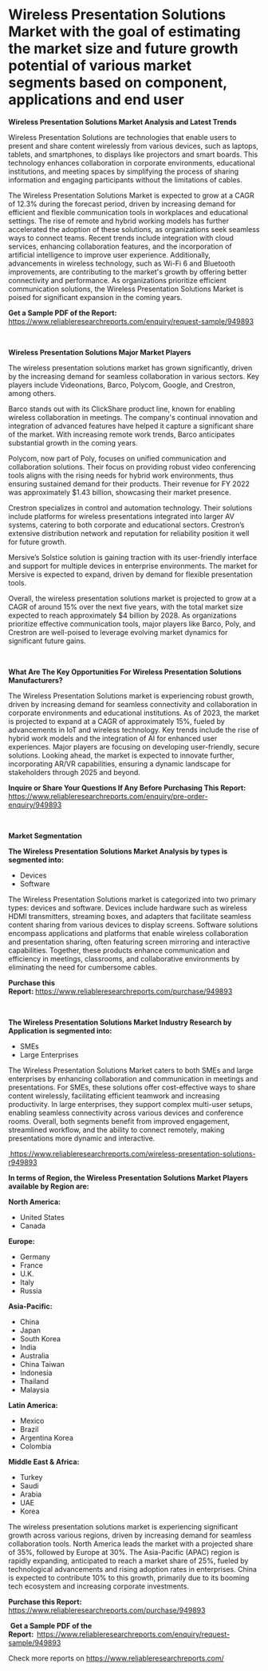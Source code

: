 <p><h1>Wireless Presentation Solutions Market with the goal of estimating the market size and future growth potential of various market segments based on component, applications and end user</h1></p><p><strong>Wireless Presentation Solutions Market Analysis and Latest Trends</strong></p>
<p><p>Wireless Presentation Solutions are technologies that enable users to present and share content wirelessly from various devices, such as laptops, tablets, and smartphones, to displays like projectors and smart boards. This technology enhances collaboration in corporate environments, educational institutions, and meeting spaces by simplifying the process of sharing information and engaging participants without the limitations of cables.</p><p>The Wireless Presentation Solutions Market is expected to grow at a CAGR of 12.3% during the forecast period, driven by increasing demand for efficient and flexible communication tools in workplaces and educational settings. The rise of remote and hybrid working models has further accelerated the adoption of these solutions, as organizations seek seamless ways to connect teams. Recent trends include integration with cloud services, enhancing collaboration features, and the incorporation of artificial intelligence to improve user experience. Additionally, advancements in wireless technology, such as Wi-Fi 6 and Bluetooth improvements, are contributing to the market's growth by offering better connectivity and performance. As organizations prioritize efficient communication solutions, the Wireless Presentation Solutions Market is poised for significant expansion in the coming years.</p></p>
<p><strong>Get a Sample PDF of the Report:&nbsp;</strong> <a href="https://www.reliableresearchreports.com/enquiry/request-sample/949893?utm_campaign=2273&utm_medium=2&utm_source=Github&utm_content=ia&utm_term=05032025&utm_id=wireless-presentation-solutions">https://www.reliableresearchreports.com/enquiry/request-sample/949893</a></p>
<p>&nbsp;</p>
<p><strong>Wireless Presentation Solutions Major Market Players</strong></p>
<p><p>The wireless presentation solutions market has grown significantly, driven by the increasing demand for seamless collaboration in various sectors. Key players include Videonations, Barco, Polycom, Google, and Crestron, among others. </p><p>Barco stands out with its ClickShare product line, known for enabling wireless collaboration in meetings. The company's continual innovation and integration of advanced features have helped it capture a significant share of the market. With increasing remote work trends, Barco anticipates substantial growth in the coming years.</p><p>Polycom, now part of Poly, focuses on unified communication and collaboration solutions. Their focus on providing robust video conferencing tools aligns with the rising needs for hybrid work environments, thus ensuring sustained demand for their products. Their revenue for FY 2022 was approximately $1.43 billion, showcasing their market presence.</p><p>Crestron specializes in control and automation technology. Their solutions include platforms for wireless presentations integrated into larger AV systems, catering to both corporate and educational sectors. Crestron’s extensive distribution network and reputation for reliability position it well for future growth.</p><p>Mersive’s Solstice solution is gaining traction with its user-friendly interface and support for multiple devices in enterprise environments. The market for Mersive is expected to expand, driven by demand for flexible presentation tools.</p><p>Overall, the wireless presentation solutions market is projected to grow at a CAGR of around 15% over the next five years, with the total market size expected to reach approximately $4 billion by 2028. As organizations prioritize effective communication tools, major players like Barco, Poly, and Crestron are well-poised to leverage evolving market dynamics for significant future gains.</p></p>
<p>&nbsp;</p>
<p><strong>What Are The Key Opportunities For Wireless Presentation Solutions Manufacturers?</strong></p>
<p><p>The Wireless Presentation Solutions market is experiencing robust growth, driven by increasing demand for seamless connectivity and collaboration in corporate environments and educational institutions. As of 2023, the market is projected to expand at a CAGR of approximately 15%, fueled by advancements in IoT and wireless technology. Key trends include the rise of hybrid work models and the integration of AI for enhanced user experiences. Major players are focusing on developing user-friendly, secure solutions. Looking ahead, the market is expected to innovate further, incorporating AR/VR capabilities, ensuring a dynamic landscape for stakeholders through 2025 and beyond.</p></p>
<p><strong>Inquire or Share Your Questions If Any Before Purchasing This Report:</strong> <a href="https://www.reliableresearchreports.com/enquiry/pre-order-enquiry/949893?utm_campaign=2273&utm_medium=2&utm_source=Github&utm_content=ia&utm_term=05032025&utm_id=wireless-presentation-solutions">https://www.reliableresearchreports.com/enquiry/pre-order-enquiry/949893</a></p>
<p>&nbsp;</p>
<p><strong>Market Segmentation</strong></p>
<p><strong>The Wireless Presentation Solutions Market Analysis by types is segmented into:</strong></p>
<p><ul><li>Devices</li><li>Software</li></ul></p>
<p><p>The Wireless Presentation Solutions market is categorized into two primary types: devices and software. Devices include hardware such as wireless HDMI transmitters, streaming boxes, and adapters that facilitate seamless content sharing from various devices to display screens. Software solutions encompass applications and platforms that enable wireless collaboration and presentation sharing, often featuring screen mirroring and interactive capabilities. Together, these products enhance communication and efficiency in meetings, classrooms, and collaborative environments by eliminating the need for cumbersome cables.</p></p>
<p><strong>Purchase this Report:&nbsp;</strong><a href="https://www.reliableresearchreports.com/purchase/949893?utm_campaign=2273&utm_medium=2&utm_source=Github&utm_content=ia&utm_term=05032025&utm_id=wireless-presentation-solutions">https://www.reliableresearchreports.com/purchase/949893</a></p>
<p>&nbsp;</p>
<p><strong>The Wireless Presentation Solutions Market Industry Research by Application is segmented into:</strong></p>
<p><ul><li>SMEs</li><li>Large Enterprises</li></ul></p>
<p><p>The Wireless Presentation Solutions Market caters to both SMEs and large enterprises by enhancing collaboration and communication in meetings and presentations. For SMEs, these solutions offer cost-effective ways to share content wirelessly, facilitating efficient teamwork and increasing productivity. In large enterprises, they support complex multi-user setups, enabling seamless connectivity across various devices and conference rooms. Overall, both segments benefit from improved engagement, streamlined workflow, and the ability to connect remotely, making presentations more dynamic and interactive.</p></p>
<p><a href="https://www.reliableresearchreports.com/wireless-presentation-solutions-r949893?utm_campaign=2273&utm_medium=2&utm_source=Github&utm_content=ia&utm_term=05032025&utm_id=wireless-presentation-solutions">&nbsp;https://www.reliableresearchreports.com/wireless-presentation-solutions-r949893</a></p>
<p><strong>In terms of Region, the Wireless Presentation Solutions Market Players available by Region are:</strong></p>
<p>
    <p> <strong> North America: </strong>
        <ul>
            <li>United States</li>
            <li>Canada</li>
        </ul>
        </p> 
    <p> <strong> Europe: </strong>
        <ul>
            <li>Germany</li>
            <li>France</li>
            <li>U.K.</li>
            <li>Italy</li>
            <li>Russia</li>
        </ul>
        </p> 
    <p> <strong> Asia-Pacific: </strong>
        <ul>
            <li>China</li>
            <li>Japan</li>
            <li>South Korea</li>
            <li>India</li>
            <li>Australia</li>
            <li>China Taiwan</li>
            <li>Indonesia</li>
            <li>Thailand</li>
            <li>Malaysia</li>
        </ul>
        </p> 
    <p> <strong> Latin America: </strong>
        <ul>
            <li>Mexico</li>
            <li>Brazil</li>
            <li>Argentina Korea</li>
            <li>Colombia</li>
        </ul>
        </p> 
    <p> <strong> Middle East & Africa: </strong>
        <ul>
            <li>Turkey</li>
            <li>Saudi</li>
            <li>Arabia</li>
            <li>UAE</li>
            <li>Korea</li>
        </ul>
    </p>
    </p>
<p><p>The wireless presentation solutions market is experiencing significant growth across various regions, driven by increasing demand for seamless collaboration tools. North America leads the market with a projected share of 35%, followed by Europe at 30%. The Asia-Pacific (APAC) region is rapidly expanding, anticipated to reach a market share of 25%, fueled by technological advancements and rising adoption rates in enterprises. China is expected to contribute 10% to this growth, primarily due to its booming tech ecosystem and increasing corporate investments.</p></p>
<p><strong>Purchase this Report: </strong><a href="https://www.reliableresearchreports.com/purchase/949893?utm_campaign=2273&utm_medium=2&utm_source=Github&utm_content=ia&utm_term=05032025&utm_id=wireless-presentation-solutions">https://www.reliableresearchreports.com/purchase/949893</a></p>
<p>&nbsp;<strong>Get a Sample PDF of the Report:&nbsp;&nbsp;</strong><a href="https://www.reliableresearchreports.com/enquiry/request-sample/949893?utm_campaign=2273&utm_medium=2&utm_source=Github&utm_content=ia&utm_term=05032025&utm_id=wireless-presentation-solutions">https://www.reliableresearchreports.com/enquiry/request-sample/949893</a></p>
<p><strong></strong></p>
<p>Check more reports on <a href="https://www.reliableresearchreports.com/?utm_campaign=2273&utm_medium=2&utm_source=Github&utm_content=ia&utm_term=05032025&utm_id=wireless-presentation-solutions">https://www.reliableresearchreports.com/</a></p>